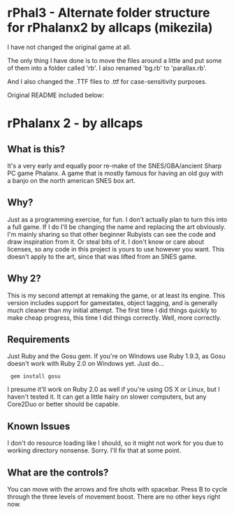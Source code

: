 # rPhal3 - Alternate folder structure for rPhalanx2 by allcaps (mikezila)

  I have not changed the original game at all.

  The only thing I have done is to move the files around a little and put some of them into a folder called 'rb'. I also renamed 'bg.rb' to 'parallax.rb'.

  And I also changed the .TTF files to .ttf for case-sensitivity purposes.

  Original README included below:


# rPhalanx 2 - by allcaps

## What is this?
It's a very early and equally poor re-make of the SNES/GBA/ancient Sharp PC game Phalanx.  A game that is mostly famous for having an old guy with a banjo on the north american SNES box art.

## Why?
Just as a programming exercise, for fun.  I don't actually plan to turn this into a full game.  If I do I'll be changing the name and replacing the art obviously.  I'm mainly sharing so that other beginner Rubyists can see the code and draw inspiration from it.  Or steal bits of it.  I don't know or care about licenses, so any code in this project is yours to use however you want.  This doesn't apply to the art, since that was lifted from an SNES game.

## Why 2?
This is my second attempt at remaking the game, or at least its engine.  This version includes support for gamestates, object tagging, and is generally much cleaner than my initial attempt.  The first time I did things quickly to make cheap progress, this time I did things correctly.  Well, more correctly.

## Requirements
Just Ruby and the Gosu gem.  If you're on Windows use Ruby 1.9.3, as Gosu doesn't work with Ruby 2.0 on Windows yet.  Just do...

     gem install gosu

I presume it'll work on Ruby 2.0 as well if you're using OS X or Linux, but I haven't tested it.  It can get a little hairy on slower computers, but any Core2Duo or better should be capable.

## Known Issues
I don't do resource loading like I should, so it might not work for you due to working directory nonsense.  Sorry.  I'll fix that at some point.

## What are the controls?
You can move with the arrows and fire shots with spacebar.  Press B to cycle through the three levels of movement boost.  There are no other keys right now.
